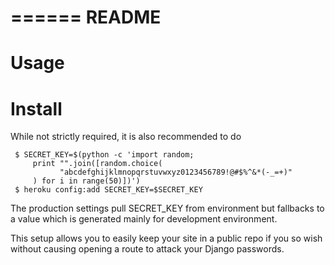 ======
README
======

Usage
=====

Install
=======

While not strictly required, it is also recommended to do

     $ SECRET_KEY=$(python -c 'import random;
         print "".join([random.choice(
               "abcdefghijklmnopqrstuvwxyz0123456789!@#$%^&*(-_=+)"
         ) for i in range(50)])')
     $ heroku config:add SECRET_KEY=$SECRET_KEY

The production settings pull SECRET_KEY from environment but fallbacks
to a value which is generated mainly for development environment.

This setup allows you to easily keep your site in a public repo if you so 
wish without causing opening a route to attack your Django passwords.

